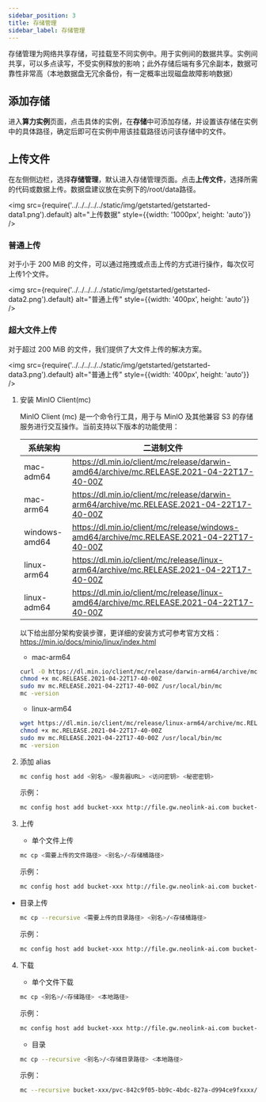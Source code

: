 ```yaml
---
sidebar_position: 3
title: 存储管理
sidebar_label: 存储管理
---
```

存储管理为网络共享存储，可挂载至不同实例中。用于实例间的数据共享。实例间共享，可以多点读写，不受实例释放的影响；此外存储后端有多冗余副本，数据可靠性非常高（本地数据盘无冗余备份，有一定概率出现磁盘故障影响数据）

## 添加存储

进入**算力实例**页面，点击具体的实例，在**存储**中可添加存储，并设置该存储在实例中的具体路径，确定后即可在实例中用该挂载路径访问该存储中的文件。

## 上传文件

在左侧侧边栏，选择**存储管理**，默认进入存储管理页面。点击**上传文件**，选择所需的代码或数据上传。数据盘建议放在实例下的/root/data路径。

<img src={require('../../../../../static/img/getstarted/getstarted-data1.png').default} alt="上传数据" style={{width: '1000px', height: 'auto'}} />

### 普通上传

对于小于 200 MiB 的文件，可以通过拖拽或点击上传的方式进行操作，每次仅可上传1个文件。

<img src={require('../../../../../static/img/getstarted/getstarted-data2.png').default} alt="普通上传" style={{width: '400px', height: 'auto'}} />

### 超大文件上传

对于超过 200 MiB 的文件，我们提供了大文件上传的解决方案。

<img src={require('../../../../../static/img/getstarted/getstarted-data3.png').default} alt="普通上传" style={{width: '400px', height: 'auto'}} />

1. 安装 MinIO Client(mc)

    MinIO Client (mc) 是一个命令行工具，用于与 MinIO 及其他兼容 S3 的存储服务进行交互操作。当前支持以下版本的功能使用：

    | 系统架构         | 二进制文件                       |
    |----------------|--------------------------------|
    |  mac-adm64     | https://dl.min.io/client/mc/release/darwin-amd64/archive/mc.RELEASE.2021-04-22T17-40-00Z|
    |  mac-arm64     | https://dl.min.io/client/mc/release/darwin-arm64/archive/mc.RELEASE.2021-04-22T17-40-00Z |
    |  windows-amd64 | https://dl.min.io/client/mc/release/windows-amd64/archive/mc.RELEASE.2021-04-22T17-40-00Z  |
    |  linux-arm64   | https://dl.min.io/client/mc/release/linux-arm64/archive/mc.RELEASE.2021-04-22T17-40-00Z|
    |  linux-adm64   | https://dl.min.io/client/mc/release/linux-amd64/archive/mc.RELEASE.2021-04-22T17-40-00Z |

    以下给出部分架构安装步骤，更详细的安装方式可参考官方文档：https://min.io/docs/minio/linux/index.html

    - mac-arm64

    ```bash
    curl -O https://dl.min.io/client/mc/release/darwin-arm64/archive/mc.RELEASE.2021-04-22T17-40-00Z
    chmod +x mc.RELEASE.2021-04-22T17-40-00Z
    sudo mv mc.RELEASE.2021-04-22T17-40-00Z /usr/local/bin/mc
    mc -version
    ```

    - linux-arm64

    ```bash
    wget https://dl.min.io/client/mc/release/linux-arm64/archive/mc.RELEASE.2021-04-22T17-40-00Z
    chmod +x mc.RELEASE.2021-04-22T17-40-00Z
    sudo mv mc.RELEASE.2021-04-22T17-40-00Z /usr/local/bin/mc
    mc -version
    ```

2. 添加 alias

    ```bash
    mc config host add <别名> <服务器URL> <访问密钥> <秘密密钥>
    ```

    示例：

    ```bash
    mc config host add bucket-xxx http://file.gw.neolink-ai.com bucket-xxx sCKPcR5HNve86pqUC7k133LD25BgSE2dAZ5zxxxx
    ```

3. 上传
   
   - 单个文件上传

   ```bash
   mc cp <需要上传的文件路径> <别名>/<存储桶路径>
   ```

   示例：

   ```bash
   mc config host add bucket-xxx http://file.gw.neolink-ai.com bucket-xxx sCKPcR5HNve86pqUC7k133LD25BgSE2dAZ5zxxxx
   ```

- 目录上传
  
    ```bash
    mc cp --recursive <需要上传的目录路径> <别名>/<存储桶路径>
    ```

    示例：

    ```bash
    mc config host add bucket-xxx http://file.gw.neolink-ai.com bucket-xxx sCKPcR5HNve86pqUC7k133LD25BgSE2dAZ5zxxxx
    ```

4. 下载
   
   - 单个文件下载

   ```bash
   mc cp <别名>/<存储路径> <本地路径>
   ```

   示例：

   ```bash
   mc config host add bucket-xxx http://file.gw.neolink-ai.com bucket-xxx sCKPcR5HNve86pqUC7k133LD25BgSE2dAZ5zxxxx
   ```

   - 目录
     
   ```bash
   mc cp --recursive <别名>/<存储目录路径> <本地路径>
   ```

    示例：

    ```bash
    mc --recursive bucket-xxx/pvc-842c9f05-bb9c-4bdc-827a-d994ce9fxxxx/<存储目录路径> <本地路径>
    ```



